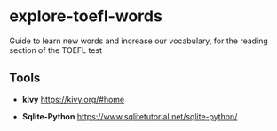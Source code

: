 # explore-toefl-words
Guide to learn new words and increase our vocabulary, for the reading section of the TOEFL test


## Tools

* **kivy** 
https://kivy.org/#home

* **Sqlite-Python**
https://www.sqlitetutorial.net/sqlite-python/